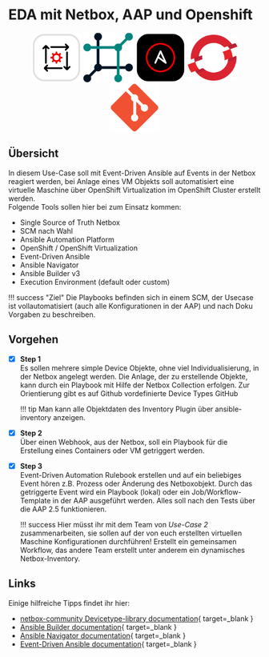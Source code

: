 # EDA mit Netbox, AAP und Openshift

<p align="center">
    <a target="_blank" href="https://ansible.readthedocs.io/projects/rulebook/en/latest/"><img style="vertical-align: middle" src="../../assets/images/ansible-eda-logo.png" width="100" alt="EDA Logo"></a>
    <a target="_blank" href="https://demo.netbox.dev/"><img style="vertical-align: middle" src="../../assets/images/netbox-logo.png" width="100" alt="Netbox Logo"></a>
    <a target="_blank" href="https://galaxy.ansible.com/ui/repo/published/infra/aap_configuration/"><img style="vertical-align: middle" src="../../assets/images/aap-logo.png" width="100" alt="AAP Logo"></a>
    <a target="_blank" href="https://docs.redhat.com/en/documentation/openshift_container_platform/4.19#Virtualization"><img style="vertical-align: middle" src="../../assets/images/openshift-logo.png" width="100" alt="OpenShift Logo"></a>
    <a target="_blank" href="https://github.com/TimGrt/Ansible-Hackathon"><img style="vertical-align: middle" src="../../assets/images/git-logo.png" width="100" alt="Git Logo"></a>
</p>

## Übersicht

In diesem Use-Case soll mit Event-Driven Ansible auf Events in der Netbox reagiert werden, bei Anlage eines VM Objekts soll automatisiert eine virtuelle Maschine über OpenShift Virtualization im OpenShift Cluster erstellt werden.  
Folgende Tools sollen hier bei zum Einsatz kommen:

* Single Source of Truth Netbox
* SCM nach Wahl
* Ansible Automation Platform
* OpenShift / OpenShift Virtualization
* Event-Driven Ansible
* Ansible Navigator
* Ansible Builder v3
* Execution Environment (default oder custom)

!!! success "Ziel"
    Die Playbooks befinden sich in einem SCM, der Usecase ist vollautomatisiert (auch alle Konfigurationen in der AAP) und nach Doku Vorgaben zu beschreiben.

## Vorgehen

* [x] **Step 1**  
    Es sollen mehrere simple Device Objekte, ohne viel Individualisierung, in der Netbox angelegt werden. Die Anlage, der zu erstellende Objekte, kann durch ein Playbook mit Hilfe der Netbox Collection erfolgen. Zur Orientierung gibt es auf Github vordefinierte Device Types GitHub

    !!! tip
        Man kann alle Objektdaten des Inventory Plugin über ansible-inventory anzeigen.

* [x] **Step 2**  
    Über einen Webhook, aus der Netbox, soll ein Playbook für die Erstellung eines Containers oder VM getriggert werden.

* [x] **Step 3**  
    Event-Driven Automation Rulebook erstellen und auf ein beliebiges Event hören z.B. Prozess oder Änderung des Netboxobjekt. Durch das getriggerte Event wird ein Playbook (lokal) oder ein Job/Workflow-Template in der AAP ausgeführt werden. Alles soll nach den Tests über die AAP 2.5 funktionieren.

    !!! success
        Hier müsst ihr mit dem Team von *Use-Case 2* zusammenarbeiten, sie sollen auf der von euch erstellten virtuellen Maschine Konfigurationen durchführen! Erstellt ein gemeinsamen Workflow, das andere Team erstellt unter anderem ein dynamisches Netbox-Inventory.

## Links

Einige hilfreiche Tipps findet ihr hier:

* [netbox-community Devicetype-library documentation](https://github.com/netbox-community/devicetype-library/tree/master){ target=_blank }
* [Ansible Builder documentation](https://github.com/ansible/ansible-builder){ target=_blank }
* [Ansible Navigator documentation](https://github.com/ansible/ansible-navigator){ target=_blank }
* [Event-Driven Ansible documentation](https://github.com/ansible/event-driven-ansible){ target=_blank }
